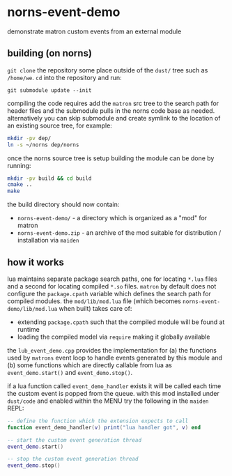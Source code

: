 # norns-event-demo
demonstrate matron custom events from an external module


## building (on norns)

`git clone` the repository some place outside of the `dust/` tree such as `/home/we`. `cd` into the repository and run:

```
git submodule update --init
```

compiling the code requires add the `matron` src tree to the search path for header files and the submodule pulls in the norns code base as needed. alternatively you can skip submodule and create symlink to the location of an existing source tree, for example:

```sh
mkdir -pv dep/
ln -s ~/norns dep/norns
```

once the norns source tree is setup building the module can be done by running:

```sh
mkdir -pv build && cd build
cmake ..
make
```

the build directory should now contain:

- `norns-event-demo/` - a directory which is
organized as a "mod" for matron
- `norns-event-demo.zip` - an archive of the mod suitable for distribution / installation via `maiden`


## how it works

lua maintains separate package search paths, one for locating `*.lua` files and a second for locating compiled `*.so` files. `matron` by default does not configure the `package.cpath` variable which defines the search path for compiled modules. the `mod/lib/mod.lua` file (which becomes `norns-event-demo/lib/mod.lua` when built) takes care of:

- extending `package.cpath` such that the compiled module will be found at runtime
- loading the compiled model via `require` making it globally available

the `lub_event_demo.cpp` provides the implementation for (a) the functions used by `matrons` event loop to handle events generated by this module and (b) some functions which are directly callable from lua as `event_demo.start()` and `event_demo.stop()`.

if a lua function called `event_demo_handler` exists it will be called each time the custom event is popped from the queue. with this mod installed under `dust/code` and enabled within the MENU try the following in the `maiden` REPL:

```lua
-- define the function which the extension expects to call
function event_demo_handler(v) print("lua handler got", v) end

-- start the custom event generation thread
event_demo.start()

-- stop the custom event generation thread
event_demo.stop()
```
